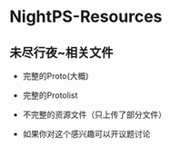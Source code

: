 # NightPS-Resources

## 未尽行夜~相关文件

* 完整的Proto(大概)
* 完整的Protolist
* 不完整的资源文件（只上传了部分文件）

* 如果你对这个感兴趣可以开议题讨论
